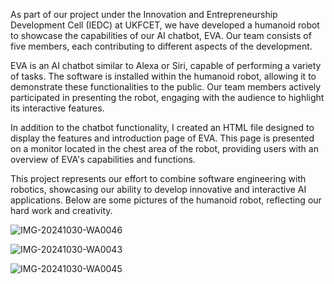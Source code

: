 As part of our project under the Innovation and Entrepreneurship Development Cell (IEDC) at UKFCET, we have developed a humanoid robot to showcase the capabilities of our AI chatbot, EVA. Our team consists of five members, each contributing to different aspects of the development.

EVA is an AI chatbot similar to Alexa or Siri, capable of performing a variety of tasks. The software is installed within the humanoid robot, allowing it to demonstrate these functionalities to the public. Our team members actively participated in presenting the robot, engaging with the audience to highlight its interactive features.

In addition to the chatbot functionality, I created an HTML file designed to display the features and introduction page of EVA. This page is presented on a monitor located in the chest area of the robot, providing users with an overview of EVA's capabilities and functions.

This project represents our effort to combine software engineering with robotics, showcasing our ability to develop innovative and interactive AI applications. Below are some pictures of the humanoid robot, reflecting our hard work and creativity.

![IMG-20241030-WA0046](https://github.com/user-attachments/assets/0b749b67-899f-4a58-a7a8-1d2b55010504)

![IMG-20241030-WA0043](https://github.com/user-attachments/assets/28f43df2-3b1a-4ea5-9244-4b1901dc0745)

![IMG-20241030-WA0045](https://github.com/user-attachments/assets/9ab503de-7b05-4988-af08-96bc4f9c65be)

